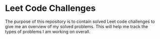 # Leet Code Challenges

The purpose of this repository is to contain solved Leet code challenges to give me an
overview of my solved problems. This will help me track the types of problems I am working
on overall.
